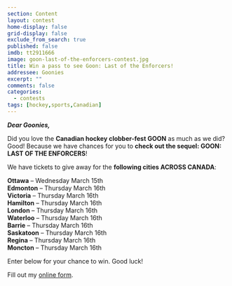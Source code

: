 ```yaml
---
section: Content
layout: contest
home-display: false
grid-display: false
exclude_from_search: true
published: false
imdb: tt2911666
image: goon-last-of-the-enforcers-contest.jpg
title: Win a pass to see Goon: Last of the Enforcers!
addressee: Goonies
excerpt: ""
comments: false
categories:
  - contests
tags: [hockey,sports,Canadian]
---
```


***Dear Goonies,***

Did you love the **Canadian hockey clobber-fest GOON** as much as we did? Good! Because we have chances for you to **check out the sequel: GOON: LAST OF THE ENFORCERS**!

We have tickets to give away for the **following cities ACROSS CANADA**:

**Ottawa** – Wednesday March 15th  
**Edmonton** – Thursday March 16th  
**Victoria** – Thursday March 16th  
**Hamilton** – Thursday March 16th  
**London** – Thursday March 16th  
**Waterloo** – Thursday March 16th  
**Barrie** – Thursday March 16th  
**Saskatoon** – Thursday March 16th  
**Regina** – Thursday March 16th  
**Moncton** – Thursday March 16th  

Enter below for your chance to win. Good luck!

<div id="wufoo-s2x9ecx0jowcw3">
Fill out my <a href="https://dearcastandcrew.wufoo.com/forms/s2x9ecx0jowcw3">online form</a>.
</div>
<script type="text/javascript">var s2x9ecx0jowcw3;(function(d, t) {
var s = d.createElement(t), options = {
'userName':'dearcastandcrew',
'formHash':'s2x9ecx0jowcw3',
'autoResize':true,
'height':'467',
'async':true,
'host':'wufoo.com',
'header':'hide',
'ssl':true};
s.src = ('https:' == d.location.protocol ? 'https://' : 'http://') + 'www.wufoo.com/scripts/embed/form.js';
s.onload = s.onreadystatechange = function() {
var rs = this.readyState; if (rs) if (rs != 'complete') if (rs != 'loaded') return;
try { s2x9ecx0jowcw3 = new WufooForm();s2x9ecx0jowcw3.initialize(options);s2x9ecx0jowcw3.display(); } catch (e) {}};
var scr = d.getElementsByTagName(t)[0], par = scr.parentNode; par.insertBefore(s, scr);
})(document, 'script');</script>


